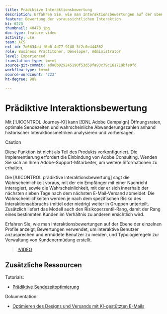 ```yaml
---
title: Prädiktive Interaktionsbewertung
description: Erfahren Sie, wie man Interaktionsbewertungen auf der Ebene der einzelnen Profile anzeigt, Bewertungen verwendet, um interaktive Benutzer anzusprechen und ermüdete Benutzer zu meiden, und Typologieregeln zur Verwaltung von Kundenermüdung erstellt.
feature: Bewertung der voraussichtlichen Interaktion
kt: 6275
thumbnail: 40470.jpg
doc-type: feature video
activity: use
team: ACS
exl-id: 7d6634ed-f6b0-4d77-9148-3f2c0e444862
role: Business Practitoner, Developer, Administrator
level: Experienced
translation-type: tm+mt
source-git-commit: ada0b029245190f53d58fa93c79c161719bfe9fd
workflow-type: tm+mt
source-wordcount: '223'
ht-degree: 98%

---
```


# Prädiktive Interaktionsbewertung

Mit [!UICONTROL Journey-KI] kann [!DNL Adobe Campaign] Öffnungsraten, optimale Sendezeiten und wahrscheinliche Abwanderungszahlen anhand historischer Interaktionsmetriken analysieren und vorhersagen.

>[!CAUTION]
>Diese Funktion ist nicht als Teil des Produkts vorkonfiguriert. Die Implementierung erfordert die Einbindung von Adobe Consulting. Wenden Sie sich an Ihren Adobe-Support-Mitarbeiter, um weitere Informationen zu erhalten.

Die [!UICONTROL prädiktive Interaktionsbewertung] sagt die Wahrscheinlichkeit voraus, mit der ein Empfänger mit einer Nachricht interagiert, sowie die Wahrscheinlichkeit, mit der er sich innerhalb der nächsten sieben Tage nach dem nächsten E-Mail-Versand abmeldet. Die Wahrscheinlichkeiten werden je nach dem spezifischen Risiko des Interaktionsabbruchs (mittel oder niedrig) weiter in Gruppen unterteilt. Zusätzlich liefert das Modell auch den Risikoperzentil-Rang, damit der Rang eines bestimmten Kunden im Verhältnis zu anderen ersichtlich wird.

Erfahren Sie, wie man Interaktionsbewertungen auf der Ebene der einzelnen Profile anzeigt, Bewertungen verwendet, um interaktive Benutzer anzusprechen und ermüdete Benutzer zu meiden, und Typologieregeln zur Verwaltung von Kundenermüdung erstellt.

>[!VIDEO](https://video.tv.adobe.com/v/40470?quality=12)

## Zusätzliche Ressourcen

Tutorials:

* [Prädiktive Sendezeitoptimierung](predictive-send-time-optimization.md)

Dokumentation:

* [Optimieren des Designs und Versands mit KI-gestützten E-Mails](https://docs.adobe.com/help/de-DE/campaign-standard/using/testing-and-sending/preparing-and-testing-messages/predictive.html)
